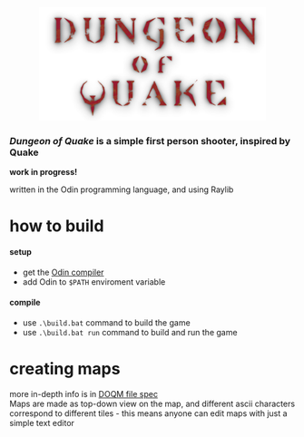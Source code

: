 <p align="center">
  <img src="/build/assets/textures/dungeon_of_quake_logo.png" width="400">  
</p>
  
### *Dungeon of Quake* is a simple first person shooter, inspired by Quake
**work in progress!**

written in the Odin programming language, and using Raylib

# how to build
#### setup
- get the [Odin compiler](https://github.com/odin-lang/Odin)
- add Odin to `$PATH` enviroment variable
#### compile
- use `.\build.bat` command to build the game  
- use `.\build.bat run` command to build and run the game  



# creating maps
more in-depth info is in [DOQM file spec](doqm_format_spec.md)  
Maps are made as top-down view on the map, and different ascii characters correspond to different tiles - this means anyone can edit maps with just a simple text editor

